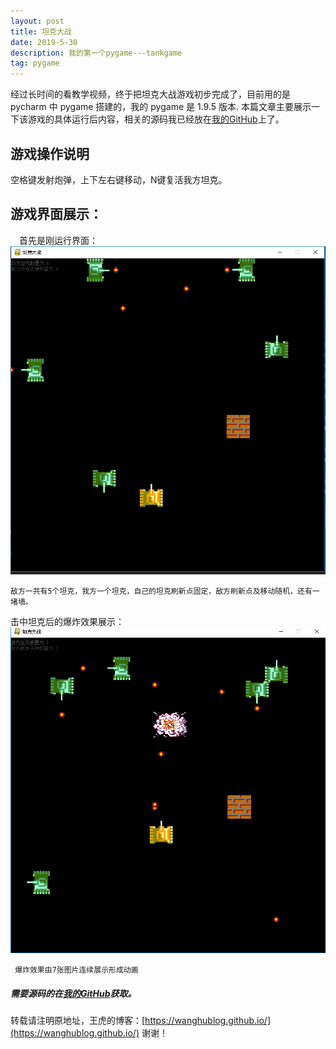 ```yaml
---
layout: post
title: 坦克大战
date: 2019-5-30
description: 我的第一个pygame---tankgame
tag: pygame
---
```


经过长时间的看教学视频，终于把坦克大战游戏初步完成了，目前用的是 pycharm 中 pygame 搭建的，我的 pygame 是 1.9.5 版本.
   本篇文章主要展示一下该游戏的具体运行后内容，相关的源码我已经放在[我的GitHub](https://github.com/wanghublog/TankGame_pygame)上了。

## 游戏操作说明
   空格键发射炮弹，上下左右键移动，N键复活我方坦克。
## 游戏界面展示：

　首先是刚运行界面：
 ![](/images/posts/tankgame/start.png "游戏开始界面")

	敌方一共有5个坦克，我方一个坦克，自己的坦克刷新点固定，敌方刷新点及移动随机，还有一堵墙。

  击中坦克后的爆炸效果展示：
  ![](/images/posts/tankgame/bomb.png "爆炸效果")

     爆炸效果由7张图片连续展示形成动画

#####  需要源码的在[我的GitHub](https://github.com/wanghublog/TankGame_pygame)获取。


转载请注明原地址，王虎的博客：[https://wanghublog.github.io/](https://wanghublog.github.io/) 谢谢！
